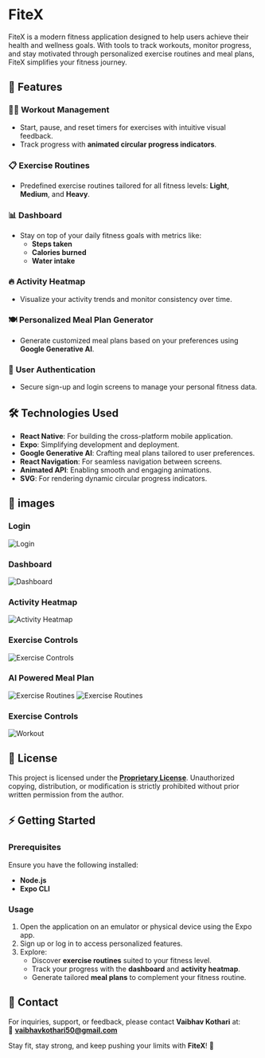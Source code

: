 # FiteX

FiteX is a modern fitness application designed to help users achieve their health and wellness goals. With tools to track workouts, monitor progress, and stay motivated through personalized exercise routines and meal plans, FiteX simplifies your fitness journey.

## 🚀 Features

### 🏋️‍♀️ **Workout Management**

- Start, pause, and reset timers for exercises with intuitive visual feedback.
- Track progress with **animated circular progress indicators**.

### 📋 **Exercise Routines**

- Predefined exercise routines tailored for all fitness levels: **Light**, **Medium**, and **Heavy**.

### 📊 **Dashboard**

- Stay on top of your daily fitness goals with metrics like:
  - **Steps taken**
  - **Calories burned**
  - **Water intake**

### 🔥 **Activity Heatmap**

- Visualize your activity trends and monitor consistency over time.

### 🍽️ **Personalized Meal Plan Generator**

- Generate customized meal plans based on your preferences using **Google Generative AI**.

### 🔐 **User Authentication**

- Secure sign-up and login screens to manage your personal fitness data.

## 🛠️ Technologies Used

- **React Native**: For building the cross-platform mobile application.
- **Expo**: Simplifying development and deployment.
- **Google Generative AI**: Crafting meal plans tailored to user preferences.
- **React Navigation**: For seamless navigation between screens.
- **Animated API**: Enabling smooth and engaging animations.
- **SVG**: For rendering dynamic circular progress indicators.

## 📸 images

### Login

![Login](./images/login.jpeg)

### Dashboard

![Dashboard](./images/dashboard.jpeg)

### Activity Heatmap

![Activity Heatmap](./images/activity.jpeg)

### Exercise Controls

![Exercise Controls](./images/exercise.jpeg)

### AI Powered Meal Plan

![Exercise Routines](./images/meal1.jpeg)
![Exercise Routines](./images/meal.jpeg)

### Exercise Controls

![Workout](./images/workout.jpeg)

## 📝 License

This project is licensed under the **[Proprietary License](./LICENSE)**. Unauthorized copying, distribution, or modification is strictly prohibited without prior written permission from the author.

## ⚡ Getting Started

### Prerequisites

Ensure you have the following installed:

- **Node.js**
- **Expo CLI**

### Usage

1. Open the application on an emulator or physical device using the Expo app.
2. Sign up or log in to access personalized features.
3. Explore:
   - Discover **exercise routines** suited to your fitness level.
   - Track your progress with the **dashboard** and **activity heatmap**.
   - Generate tailored **meal plans** to complement your fitness routine.

## 👥 Contact

For inquiries, support, or feedback, please contact **Vaibhav Kothari** at:  
📧 **[vaibhavkothari50@gmail.com](mailto:vaibhavkothari50@gmail.com)**

Stay fit, stay strong, and keep pushing your limits with **FiteX**! 💪
